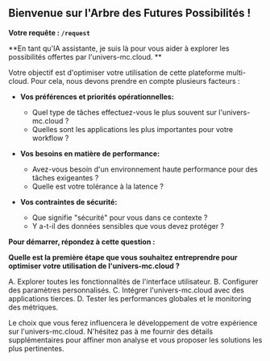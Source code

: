 ##  Bienvenue sur l'Arbre des Futures Possibilités !

**Votre requête : `/request`**

**En tant qu'IA assistante, je suis là pour vous aider à explorer les possibilités offertes par l'univers-mc.cloud. **

Votre objectif est d'optimiser votre utilisation de cette plateforme multi-cloud. Pour cela, nous devons prendre en compte plusieurs facteurs :

* **Vos préférences et priorités opérationnelles:** 
    *  Quel type de tâches effectuez-vous le plus souvent sur l'univers-mc.cloud ?
    *  Quelles sont les applications les plus importantes pour votre workflow ?

* **Vos besoins en matière de performance:** 
    *  Avez-vous besoin d'un environnement haute performance pour des tâches exigeantes ?
    *  Quelle est votre tolérance à la latence ?

* **Vos contraintes de sécurité:** 
    *  Que signifie "sécurité" pour vous dans ce contexte ? 
    *  Y a-t-il des données sensibles que vous devez protéger ?

**Pour démarrer, répondez à cette question :**

**Quelle est la première étape que vous souhaitez entreprendre pour optimiser votre utilisation de l'univers-mc.cloud ?**

A. Explorer toutes les fonctionnalités de l'interface utilisateur.
B. Configurer des paramètres personnalisés.
C. Intégrer l'univers-mc.cloud avec des applications tierces.
D. Tester les performances globales et le monitoring des métriques.



Le choix que vous ferez influencera le développement de votre expérience sur l'univers-mc.cloud. N'hésitez pas à me fournir des détails supplémentaires pour affiner mon analyse et vous proposer les solutions les plus pertinentes.
